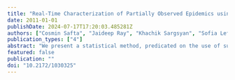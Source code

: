 ```yaml
---
title: "Real-Time Characterization of Partially Observed Epidemics using Surrogate Models"
date: 2011-01-01
publishDate: 2024-07-17T17:20:03.485281Z
authors: ["Cosmin Safta", "Jaideep Ray", "Khachik Sargsyan", "Sofia Lefantzi", "D. Crary", "K. Cheng"]
publication_types: ["4"]
abstract: "We present a statistical method, predicated on the use of surrogate models, for the 'real-time' characterization of partially observed epidemics. Observations consist of counts of symptomatic patients, diagnosed with the disease, that may be available in the early epoch of an ongoing outbreak. Characterization, in this context, refers to estimation of epidemiological parameters that can be used to provide short-term forecasts of the ongoing epidemic, as well as to provide gross information on the dynamics of the etiologic agent in the affected population e.g., the time-dependent infection rate. The characterization problem is formulated as a Bayesian inverse problem, and epidemiological parameters are estimated as distributions using a Markov chain Monte Carlo (MCMC) method, thus quantifying the uncertainty in the estimates. In some cases, the inverse problem can be computationally expensive, primarily due to the epidemic simulator used inside the inversion algorithm. We present a method, based on replacing the epidemiological model with computationally inexpensive surrogates, that can reduce the computational time to minutes, without a significant loss of accuracy. The surrogates are created by projecting the output of an epidemiological model on a set of polynomial chaos bases; thereafter, computations involving the surrogate model reduce to evaluations of a polynomial. We find that the epidemic characterizations obtained with the surrogate models is very close to that obtained with the original model. We also find that the number of projections required to construct a surrogate model is $O(10)-O(10^2)$ less than the number of samples required by the MCMC to construct a stationary posterior distribution; thus, depending upon the epidemiological models in question, it may be possible to omit the offline creation and caching of surrogate models, prior to their use in an inverse problem. The technique is demonstrated on synthetic data as well as observations from the 1918 influenza pandemic collected at Camp Custer, Michigan."
featured: false
publication: ""
doi: "10.2172/1030325"
---
```


